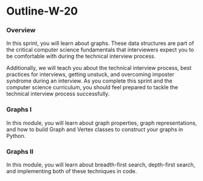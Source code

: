 # Outline-W-20

### Overview <a id="overview"></a>

In this sprint, you will learn about graphs. These data structures are part of the critical computer science fundamentals that interviewers expect you to be comfortable with during the technical interview process.

Additionally, we will teach you about the technical interview process, best practices for interviews, getting unstuck, and overcoming imposter syndrome during an interview. As you complete this sprint and the computer science curriculum, you should feel prepared to tackle the technical interview process successfully.

### Graphs I <a id="graphs-i"></a>

In this module, you will learn about graph properties, graph representations, and how to build Graph and Vertex classes to construct your graphs in Python.

### Graphs II <a id="graphs-ii"></a>

In this module, you will learn about breadth-first search, depth-first search, and implementing both of these techniques in code.

